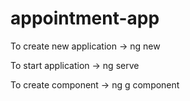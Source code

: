 # appointment-app

To create new application -> ng new

To start application -> ng serve

To create component -> ng g component
